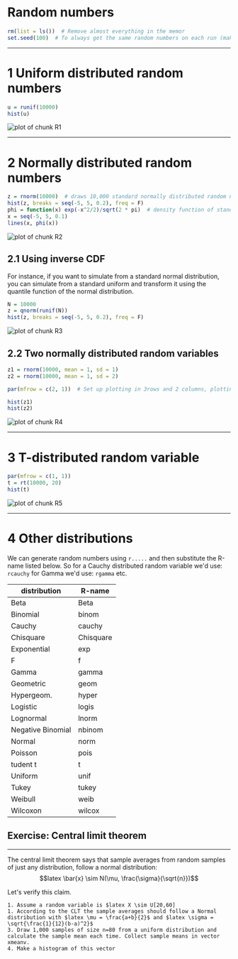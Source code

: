 
# Random numbers




```r
rm(list = ls())  # Remove almost everything in the memor
set.seed(100)  # To always get the same random numbers on each run (makes results reproducible)
```



-------------------------------------------------------------------------------
# 1 Uniform distributed random numbers


```r
u = runif(10000)
hist(u)
```

![plot of chunk R1](figure/R1.png) 


-------------------------------------------------------------------------------
# 2 Normally distributed random numbers


```r
z = rnorm(10000)  # draws 10,000 standard normally distributed random numbers
hist(z, breaks = seq(-5, 5, 0.2), freq = F)
phi = function(x) exp(-x^2/2)/sqrt(2 * pi)  # density function of standard normal
x = seq(-5, 5, 0.1)
lines(x, phi(x))
```

![plot of chunk R2](figure/R2.png) 

## 2.1 Using inverse CDF
For instance, if you want to simulate from a standard normal distribution, you can simulate from a standard uniform and transform it using the quantile function of the normal distribution.



```r
N = 10000
z = qnorm(runif(N))
hist(z, breaks = seq(-5, 5, 0.2), freq = F)
```

![plot of chunk R3](figure/R3.png) 


## 2.2 Two normally distributed random variables


```r
z1 = rnorm(10000, mean = 1, sd = 1)
z2 = rnorm(10000, mean = 1, sd = 2)

par(mfrow = c(2, 1))  # Set up plotting in 3rows and 2 columns, plotting along rows first.

hist(z1)
hist(z2)
```

![plot of chunk R4](figure/R4.png) 

-------------------------------------------------------------------------------
# 3 T-distributed random variable



```r
par(mfrow = c(1, 1))
t = rt(10000, 20)
hist(t)
```

![plot of chunk R5](figure/R5.png) 

-------------------------------------------------------------------------------
# 4 Other distributions

We can generate random numbers using ```r.....``` and then substitute the R-name listed below. So for a Cauchy distributed random variable we'd use: ```rcauchy``` for Gamma we'd use: ```rgamma``` etc.

distribution  |    R-name
------------- | -------------
Beta          |    Beta	    
Binomial	    |    binom	    
Cauchy	      |    cauchy	    
Chisquare	    |    Chisquare	
Exponential	  |    exp	        
F	             |   f	        
Gamma	         |   gamma	    
Geometric	    |   geom	    
Hypergeom.	   |     hyper	    
Logistic	      |  logis	 	 
Lognormal	      |  lnorm
Negative Binomial | 	nbinom
Normal	       |   norm
Poisson	        |  pois
tudent t 	      |  t
Uniform	         |   unif
Tukey	           | tukey
Weibull	         | weib
Wilcoxon	       | wilcox


## Exercise: Central limit theorem
-------------------------------------------------------------------------------

The central limit theorem says that sample averages from random samples of just any distribution, follow a normal distribution:
$$latex \bar{x} \sim N(\mu, \frac{\sigma}{\sqrt{n}})$$ 

Let's verify this claim.

    1. Assume a random variable is $latex X \sim U[20,60]
    1. According to the CLT the sample averages should follow a Normal distribution with $latex \mu = \frac{a+b}{2}$ and $latex \sigma = \sqrt{\frac{1}{12}(b-a)^2}$
    3. Draw 1,000 samples of size n=80 from a uniform distribution and calculate the sample mean each time. Collect sample means in vector xmeanv.
    4. Make a histogram of this vector
    
    
    
    
    
    
    
    
    
    
    
    
    
    
    
    
    
    
    
    
    
    
    
    

